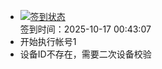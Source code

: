 - [![签到状态](https://github.com/womade/Cloud189-Actions/actions/workflows/main.yml/badge.svg?branch=main)](https://github.com/womade/Cloud189-Actions/actions/workflows/main.yml) <br> 签到时间：2025-10-17 00:43:07
- 开始执行帐号1
- 设备ID不存在，需要二次设备校验
